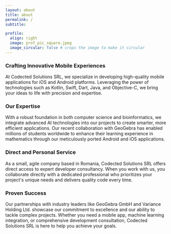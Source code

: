 ```yaml
---
layout: about
title: about
permalink: /
subtitle: 

profile:
  align: right
  image: prof_pic_square.jpeg
  image_circular: false # crops the image to make it circular
---
```


### Crafting Innovative Mobile Experiences
At Codected Solutions SRL, we specialize in developing high-quality mobile applications for iOS and Android platforms. Leveraging the power of technologies such as Kotlin, Swift, Dart, Java, and Objective-C, we bring your ideas to life with precision and expertise.

### Our Expertise
With a robust foundation in both computer science and bioinformatics, we integrate advanced AI technologies into our projects to create smarter, more efficient applications. Our recent collaboration with GeoGebra has enabled millions of students worldwide to enhance their learning experience in mathematics through our meticulously ported Android and iOS applications.

### Direct and Personal Service
As a small, agile company based in Romania, Codected Solutions SRL offers direct access to expert developer consultancy. When you work with us, you collaborate directly with a dedicated professional who prioritizes your project's unique needs and delivers quality code every time.

### Proven Success
Our partnerships with industry leaders like GeoGebra GmbH and Variance Holding Ltd. showcase our commitment to excellence and our ability to tackle complex projects. Whether you need a mobile app, machine learning integration, or comprehensive development consultation, Codected Solutions SRL is here to help you achieve your goals.

